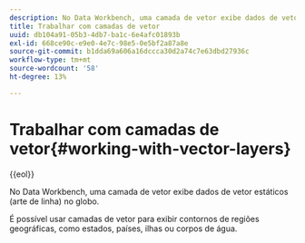 ```yaml
---
description: No Data Workbench, uma camada de vetor exibe dados de vetor estáticos (arte de linha) no globo.
title: Trabalhar com camadas de vetor
uuid: db104a91-05b3-4db7-ba1c-6e4afc01893b
exl-id: 668ce90c-e9e0-4e7c-98e5-0e5bf2a87a8e
source-git-commit: b1dda69a606a16dccca30d2a74c7e63dbd27936c
workflow-type: tm+mt
source-wordcount: '58'
ht-degree: 13%

---
```


# Trabalhar com camadas de vetor{#working-with-vector-layers}

{{eol}}

No Data Workbench, uma camada de vetor exibe dados de vetor estáticos (arte de linha) no globo.

É possível usar camadas de vetor para exibir contornos de regiões geográficas, como estados, países, ilhas ou corpos de água.
